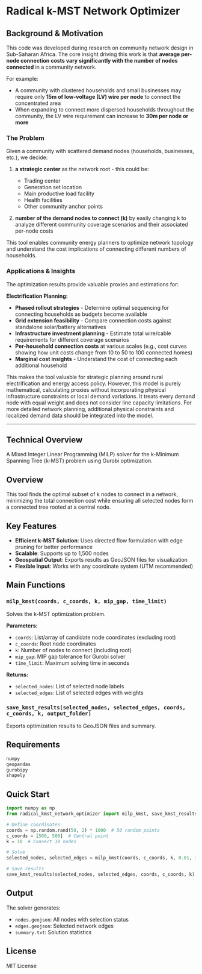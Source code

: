 # Radical k-MST Network Optimizer

## Background & Motivation

This code was developed during research on community network design in Sub-Saharan Africa. The core insight driving this work is that **average per-node connection costs vary significantly with the number of nodes connected** in a community network.

For example:
- A community with clustered households and small businesses may require only **15m of low-voltage (LV) wire per node** to connect the concentrated area
- When expanding to connect more dispersed households throughout the community, the LV wire requirement can increase to **30m per node or more**

### The Problem

Given a community with scattered demand nodes (households, businesses, etc.), we decide:

1. **a strategic center** as the network root - this could be:
   - Trading center
   - Generation set location  
   - Main productive load facility
   - Health facilities
   - Other community anchor points

2. **number of the demand nodes to connect (k)** by easily changing k to analyze different community coverage scenarios and their associated per-node costs

This tool enables community energy planners to optimize network topology and understand the cost implications of connecting different numbers of households.


### Applications & Insights

The optimization results provide valuable proxies and estimations for:

**Electrification Planning:**
- **Phased rollout strategies** - Determine optimal sequencing for connecting households as budgets become available
- **Grid extension feasibility** - Compare connection costs against standalone solar/battery alternatives
- **Infrastructure investment planning** - Estimate total wire/cable requirements for different coverage scenarios
- **Per-household connection costs** at various scales (e.g., cost curves showing how unit costs change from 10 to 50 to 100 connected homes)
- **Marginal cost insights** - Understand the cost of connecting each additional household

This makes the tool valuable for strategic planning around rural electrification and energy access policy. However, this model is purely mathematical, calculating proxies without incorporating physical infrastructure constraints or local demand variations. It treats every demand node with equal weight and does not consider line capacity limitations. For more detailed network planning, additional physical constraints and localized demand data should be integrated into the model.

---

## Technical Overview

A Mixed Integer Linear Programming (MILP) solver for the k-Minimum Spanning Tree (k-MST) problem using Gurobi optimization.

## Overview

This tool finds the optimal subset of k nodes to connect in a network, minimizing the total connection cost while ensuring all selected nodes form a connected tree rooted at a central node.

## Key Features

- **Efficient k-MST Solution**: Uses directed flow formulation with edge pruning for better performance
- **Scalable**: Supports up to 1,500 nodes
- **Geospatial Output**: Exports results as GeoJSON files for visualization
- **Flexible Input**: Works with any coordinate system (UTM recommended)

## Main Functions

### `milp_kmst(coords, c_coords, k, mip_gap, time_limit)`

Solves the k-MST optimization problem.

**Parameters:**
- `coords`: List/array of candidate node coordinates (excluding root)
- `c_coords`: Root node coordinates  
- `k`: Number of nodes to connect (including root)
- `mip_gap`: MIP gap tolerance for Gurobi solver
- `time_limit`: Maximum solving time in seconds

**Returns:**
- `selected_nodes`: List of selected node labels
- `selected_edges`: List of selected edges with weights

### `save_kmst_results(selected_nodes, selected_edges, coords, c_coords, k, output_folder)`

Exports optimization results to GeoJSON files and summary.

## Requirements

```python
numpy
geopandas
gurobipy
shapely
```

## Quick Start

```python
import numpy as np
from radical_kmst_network_optimizer import milp_kmst, save_kmst_results

# Define coordinates
coords = np.random.rand(50, 2) * 1000  # 50 random points
c_coords = [500, 500]  # Central point
k = 10  # Connect 10 nodes

# Solve
selected_nodes, selected_edges = milp_kmst(coords, c_coords, k, 0.01, 300)

# Save results
save_kmst_results(selected_nodes, selected_edges, coords, c_coords, k)
```

## Output

The solver generates:
- `nodes.geojson`: All nodes with selection status
- `edges.geojson`: Selected network edges
- `summary.txt`: Solution statistics

## License

MIT License
